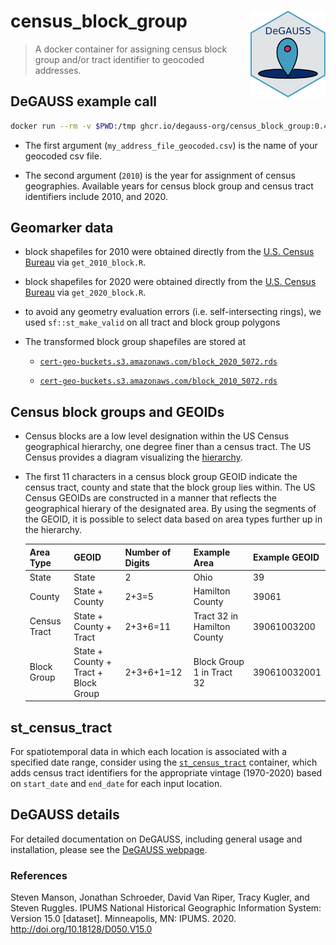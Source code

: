 # census_block_group <a href='https://degauss.org'><img src='DeGAUSS_hex.png' align="right" height="138.5" /></a>

> A docker container for assigning census block group and/or tract identifier to geocoded addresses.

## DeGAUSS example call

```sh
docker run --rm -v $PWD:/tmp ghcr.io/degauss-org/census_block_group:0.4.3 my_address_file_geocoded.csv 2010
```

* The first argument (`my_address_file_geocoded.csv`) is the name of your geocoded csv file.

* The second argument (`2010`) is the year for assignment of census geographies. Available years for census block group and census tract identifiers include 2010, and 2020.
    
## Geomarker data

- block shapefiles for 2010 were obtained directly from the [U.S. Census Bureau](https://www.census.gov/geographies/mapping-files/2020/geo/tiger-line-file.html) via `get_2010_block.R`. 

- block shapefiles for 2020 were obtained directly from the [U.S. Census Bureau](https://www.census.gov/geographies/mapping-files/2020/geo/tiger-line-file.html) via `get_2020_block.R`. 

- to avoid any geometry evaluation errors (i.e. self-intersecting rings), we used `sf::st_make_valid` on all tract and block group polygons

- The transformed block group shapefiles are stored at 

    + [`cert-geo-buckets.s3.amazonaws.com/block_2020_5072.rds`](https://cert-geo-buckets.s3.amazonaws.com/block_2020_5072.rds)

    + [`cert-geo-buckets.s3.amazonaws.com/block_2010_5072.rds`](https://cert-geo-buckets.s3.amazonaws.com/block_2010_5072.rds)


## Census block groups and GEOIDs

- Census blocks are a low level designation within the US Census geographical hierarchy, one degree finer than a census tract. The US Census provides a diagram visualizing the [hierarchy](https://www2.census.gov/geo/pdfs/reference/geodiagram.pdf).
- The first 11 characters in a census block group GEOID indicate the census tract, county and state that the block group lies within. The US Census GEOIDs are constructed in a manner that reflects the geographical hierary of the designated area. By using the segments of the GEOID, it is possible to select data based on area types further up in the hierarchy.

    | Area Type | GEOID | Number of Digits | Example Area | Example GEOID |
    | :-- | :-- | :-- | :-- | :-- |
    | State | State | 2 | Ohio | 39 |
    | County | State + County | 2+3=5 | Hamilton County | 39061 |
    | Census Tract | State + County + Tract | 2+3+6=11 | Tract 32 in Hamilton County | 39061003200 | 
    | Block Group | State + County + Tract +<br /> Block Group | 2+3+6+1=12 | Block Group 1 in Tract 32 | 390610032001 |

## st_census_tract

For spatiotemporal data in which each location is associated with a specified date range, consider using the [`st_census_tract`](https://degauss.org/st_census_tract/) container, which adds census tract identifiers for the appropriate vintage (1970-2020) based on `start_date` and `end_date` for each input location.

## DeGAUSS details

For detailed documentation on DeGAUSS, including general usage and installation, please see the [DeGAUSS webpage](https://degauss.org).

### References

Steven Manson, Jonathan Schroeder, David Van Riper, Tracy Kugler, and Steven Ruggles. IPUMS National Historical Geographic Information System: Version 15.0 [dataset]. Minneapolis, MN: IPUMS. 2020. http://doi.org/10.18128/D050.V15.0

